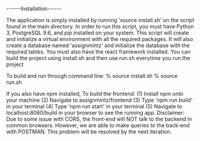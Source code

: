 ------Installation------

The application is simply installed by running 'source install.sh' on the script 
found in the main directory. In order to run this script, you must have Python 3, 
PostgreSQL 9.6, and pip installed on your system. 
This script will create and initialize a virtual environment with all the
required packages. It will also create a database named 'assignmintz' and 
initialize the database with the required tables. You must also have the react 
framework installed. You can build the project using install.sh and then use 
run.sh everytime you run the project

To build and run through command line: 
% 	source install.sh
%	  source run.sh


If you also have npm installed,
To build the frontend:
(1) Install npm onto your machine
(2) Navigate to assignmintz/frontend
(3) Type 'npm run build' in your terminal
(4) Type 'npm run start' in your terminal
(5) Navigate to localhost:8080/build in your browser to see the running app.
Disclaimer: Due to some issue with CORS, the front-end will NOT talk to the
backend in common browsers. However, we are able to make queries to the back-end with POSTMAN.
This problem will be resolved by the next iteration.

